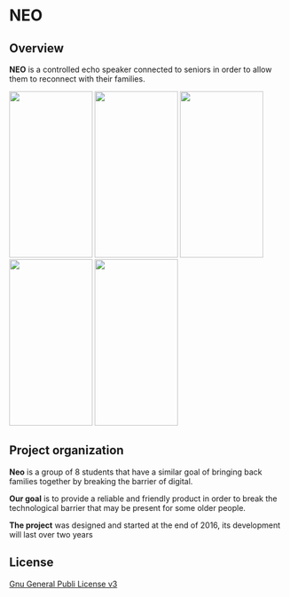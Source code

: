 # NEO

## Overview

**NEO** is a controlled echo speaker connected to seniors in order to allow them to reconnect with their families.



<img src="https://i.goopics.net/W3oAw.png" height="300" width="150"> <img src="https://i.goopics.net/oEDX7.png" height="300" width="150"> <img src="https://i.goopics.net/07YJq.png" height="300" width="150"> <img src="https://i.goopics.net/yLW0V.png" height="300" width="150"> <img src="https://i.goopics.net/J5a7a.png" height="300" width="150">



## Project organization

**Neo** is a group of 8 students that have a similar goal of bringing back families together by breaking the barrier of digital.

**Our goal** is to provide a reliable and friendly product in order to break the technological barrier that may be present for some older people.

**The project** was designed and started at the end of 2016, its development will last over two years 


## License

[Gnu General Publi License v3](LICENSE)
